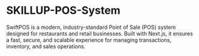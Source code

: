 # SKILLUP-POS-System
SwiftPOS is a modern, industry-standard Point of Sale (POS) system designed for restaurants and retail businesses. Built with Next.js, it ensures a fast, secure, and scalable experience for managing transactions, inventory, and sales operations.
